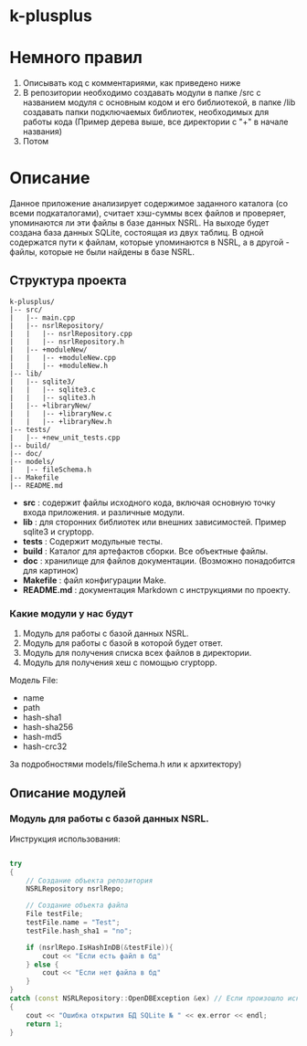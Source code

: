 # k-plusplus

# Немного правил

1. Описывать код с комментариями, как приведено ниже
2. В репозитории необходимо создавать модули в папке /src с названием модуля с основным кодом и его библиотекой, в папке /lib создавать папки подключаемых библиотек, необходимых для работы кода (Пример дерева выше, все директории с "+" в начале названия)
3. Потом

# Описание

Данное приложение анализирует содержимое заданного каталога (со всеми подкаталогами), считает хэш-суммы всех файлов и проверяет, упоминаются ли эти файлы в базе данных NSRL. На выходе будет создана база данных SQLite, состоящая из двух таблиц. В одной содержатся пути к файлам, которые упоминаются в NSRL, а в другой - файлы, которые не были найдены в базе NSRL.

## Структура проекта

```
k-plusplus/
|-- src/
|   |-- main.cpp
|   |-- nsrlRepository/
|   |   |-- nsrlRepository.cpp
|   |   |-- nsrlRepository.h
|   |-- +moduleNew/
|   |   |-- +moduleNew.cpp
|   |   |-- +moduleNew.h
|-- lib/
|   |-- sqlite3/
|   |   |-- sqlite3.c
|   |   |-- sqlite3.h
|   |-- +libraryNew/
|   |   |-- +libraryNew.c
|   |   |-- +libraryNew.h
|-- tests/
|   |-- +new_unit_tests.cpp
|-- build/
|-- doc/
|-- models/
|   |-- fileSchema.h
|-- Makefile
|-- README.md
```

- **src** : содержит файлы исходного кода, включая основную точку входа приложения. и различные модули.
- **lib** : для сторонних библиотек или внешних зависимостей. Пример sqlite3 и cryptopp.
- **tests** : Содержит модульные тесты.
- **build** : Каталог для артефактов сборки. Все объектные файлы.
- **doc** : хранилище для файлов документации. (Возможно понадобится для картинок)
- **Makefile** : файл конфигурации Make.
- **README.md** : документация Markdown с инструкциями по проекту.

### Какие модули у нас будут

1. Модуль для работы с базой данных NSRL.
2. Модуль для работы с базой в которой будет ответ.
3. Модуль для получения списка всех файлов в директории.
4. Модуль для получения хеш с помощью cryptopp.

Модель File:

- name
- path
- hash-sha1
- hash-sha256
- hash-md5
- hash-crc32

За подробностями models/fileSchema.h или к архитектору)

## Описание модулей

### Модуль для работы с базой данных NSRL.

Инструкция использования:

```c++

try
{
    // Создание объекта репозитория
    NSRLRepository nsrlRepo;

    // Создание объекта файла
    File testFile;
    testFile.name = "Test";
    testFile.hash_sha1 = "no";

    if (nsrlRepo.IsHashInDB(&testFile)){
        cout << "Если есть файл в бд"
    } else {
        cout << "Если нет файла в бд"
    }
}
catch (const NSRLRepository::OpenDBException &ex) // Если произошло исключение при открытии БД
{
    cout << "Ошибка открытия БД SQLite № " << ex.error << endl;
    return 1;
}
```
